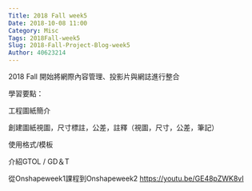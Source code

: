 ```yaml
---
Title: 2018 Fall week5
Date: 2018-10-08 11:00
Category: Misc
Tags: 2018Fall-week5
Slug: 2018-Fall-Project-Blog-week5
Author: 40623214
---
```


2018 Fall 開始將網際內容管理、投影片與網誌進行整合

<!-- PELICAN_END_SUMMARY -->

學習要點：

工程圖紙簡介

創建圖紙視圖，尺寸標註，公差，註釋（視圖，尺寸，公差，筆記）

使用格式/模板

介紹GTOL / GD＆T

從Onshapeweek1課程到Onshapeweek2
https://youtu.be/GE48pZWK8vI
